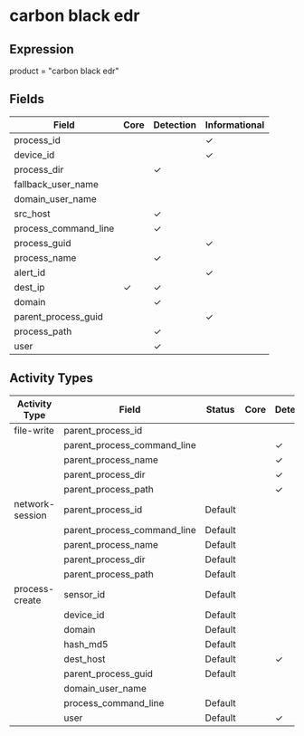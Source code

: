 carbon black edr
================

Expression
----------

product = "carbon black edr"

Fields
------

| Field                | Core     | Detection | Informational |
| -------------------- | -------- | --------- | ------------- |
| process_id           |          |           | &#10003;      |
| device_id            |          |           | &#10003;      |
| process_dir          |          | &#10003;  |               |
| fallback_user_name   |          |           |               |
| domain_user_name     |          |           |               |
| src_host             |          | &#10003;  |               |
| process_command_line |          | &#10003;  |               |
| process_guid         |          |           | &#10003;      |
| process_name         |          | &#10003;  |               |
| alert_id             |          |           | &#10003;      |
| dest_ip              | &#10003; | &#10003;  |               |
| domain               |          | &#10003;  |               |
| parent_process_guid  |          |           | &#10003;      |
| process_path         |          | &#10003;  |               |
| user                 |          | &#10003;  |               |

Activity Types
--------------

| Activity Type   | Field                       | Status  | Core | Detection | Informational |
| --------------- | --------------------------- | ------- | ---- | --------- | ------------- |
| file-write      | parent_process_id           |         |      |           | &#10003;      |
|                 | parent_process_command_line |         |      | &#10003;  |               |
|                 | parent_process_name         |         |      | &#10003;  |               |
|                 | parent_process_dir          |         |      | &#10003;  |               |
|                 | parent_process_path         |         |      | &#10003;  |               |
| network-session | parent_process_id           | Default |      |           | &#10003;      |
|                 | parent_process_command_line | Default |      |           | &#10003;      |
|                 | parent_process_name         | Default |      |           | &#10003;      |
|                 | parent_process_dir          | Default |      |           | &#10003;      |
|                 | parent_process_path         | Default |      |           | &#10003;      |
| process-create  | sensor_id                   | Default |      |           | &#10003;      |
|                 | device_id                   | Default |      |           | &#10003;      |
|                 | domain                      | Default |      |           | &#10003;      |
|                 | hash_md5                    | Default |      |           | &#10003;      |
|                 | dest_host                   | Default |      | &#10003;  |               |
|                 | parent_process_guid         | Default |      |           | &#10003;      |
|                 | domain_user_name            |         |      |           |               |
|                 | process_command_line        | Default |      |           | &#10003;      |
|                 | user                        | Default |      | &#10003;  |               |

